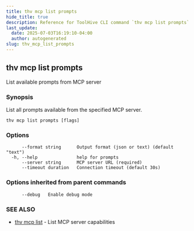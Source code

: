 ```yaml
---
title: thv mcp list prompts
hide_title: true
description: Reference for ToolHive CLI command `thv mcp list prompts`
last_update:
  date: 2025-07-03T16:19:10-04:00
  author: autogenerated
slug: thv_mcp_list_prompts
---
```


## thv mcp list prompts

List available prompts from MCP server

### Synopsis

List all prompts available from the specified MCP server.

```
thv mcp list prompts [flags]
```

### Options

```
      --format string      Output format (json or text) (default "text")
  -h, --help               help for prompts
      --server string      MCP server URL (required)
      --timeout duration   Connection timeout (default 30s)
```

### Options inherited from parent commands

```
      --debug   Enable debug mode
```

### SEE ALSO

* [thv mcp list](thv_mcp_list.md)	 - List MCP server capabilities

